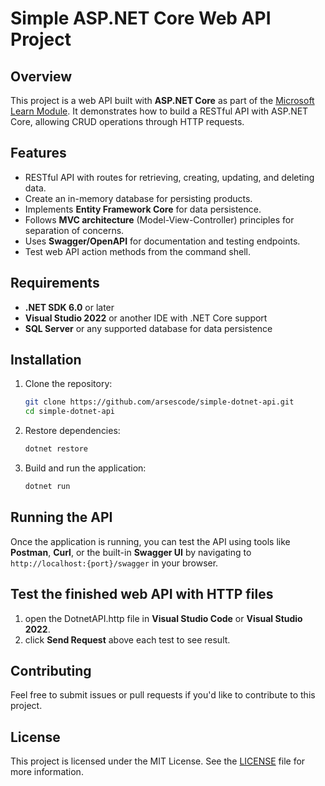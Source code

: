 # Simple ASP.NET Core Web API Project

## Overview

This project is a web API built with **ASP.NET Core** as part of the [Microsoft Learn Module](https://learn.microsoft.com/en-us/training/modules/build-web-api-aspnet-core/). It demonstrates how to build a RESTful API with ASP.NET Core, allowing CRUD operations through HTTP requests.

## Features

- RESTful API with routes for retrieving, creating, updating, and deleting data.
- Create an in-memory database for persisting products.
- Implements **Entity Framework Core** for data persistence.
- Follows **MVC architecture** (Model-View-Controller) principles for separation of concerns.
- Uses **Swagger/OpenAPI** for documentation and testing endpoints.
- Test web API action methods from the command shell.
  
## Requirements

- **.NET SDK 6.0** or later
- **Visual Studio 2022** or another IDE with .NET Core support
- **SQL Server** or any supported database for data persistence

## Installation

1. Clone the repository:
    ```bash
    git clone https://github.com/arsescode/simple-dotnet-api.git
    cd simple-dotnet-api
    ```

2. Restore dependencies:
    ```bash
    dotnet restore
    ```
3. Build and run the application:
    ```bash
    dotnet run
    ```

## Running the API

Once the application is running, you can test the API using tools like **Postman**, **Curl**, or the built-in **Swagger UI** by navigating to `http://localhost:{port}/swagger` in your browser.

## Test the finished web API with HTTP files

1. open the DotnetAPI.http file in **Visual Studio Code** or **Visual Studio 2022**.
2. click **Send Request** above each test to see result.

## Contributing

Feel free to submit issues or pull requests if you'd like to contribute to this project.

## License

This project is licensed under the MIT License. See the [LICENSE](./LICENSE) file for more information.

